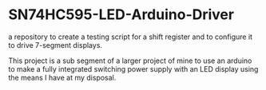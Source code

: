 # SN74HC595-LED-Arduino-Driver

a repository to create a testing script for a shift register and to configure it to drive 7-segment displays.


This project is a sub segment of a larger project of mine to use an arduino to make a fully integrated switching power supply with an LED display using the means I have at my disposal. 
